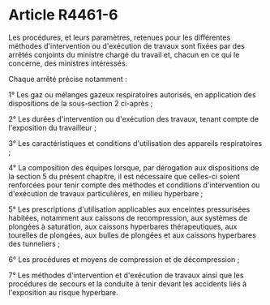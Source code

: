 # Article R4461-6

Les procédures, et leurs paramètres, retenues pour les différentes méthodes d'intervention ou d'exécution de travaux sont fixées par des arrêtés conjoints du ministre chargé du travail et, chacun en ce qui le concerne, des ministres intéressés. 
  
   
Chaque arrêté précise notamment : 
  
   
1° Les gaz ou mélanges gazeux respiratoires autorisés, en application des dispositions de la sous-section 2 ci-après ; 
  
   
2° Les durées d'intervention ou d'exécution des travaux, tenant compte de l'exposition du travailleur ; 
  
   
3° Les caractéristiques et conditions d'utilisation des appareils respiratoires ; 
  
   
4° La composition des équipes lorsque, par dérogation aux dispositions de la section 5 du présent chapitre, il est nécessaire que celles-ci soient renforcées pour tenir compte des méthodes et conditions d'intervention ou d'exécution de travaux particulières, en milieu hyperbare ; 
  
   
5° Les prescriptions d'utilisation applicables aux enceintes pressurisées habitées, notamment aux caissons de recompression, aux systèmes de plongées à saturation, aux caissons hyperbares thérapeutiques, aux tourelles de plongées, aux bulles de plongées et aux caissons hyperbares des tunneliers ; 
  
   
6° Les procédures et moyens de compression et de décompression ; 
  
   
7° Les méthodes d'intervention et d'exécution de travaux ainsi que les procédures de secours et la conduite à tenir devant les accidents liés à l'exposition au risque hyperbare.